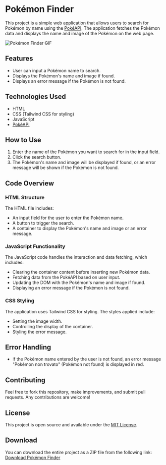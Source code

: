 # Pokémon Finder

This project is a simple web application that allows users to search for Pokémon by name using the [PokéAPI](https://pokeapi.co/). The application fetches the Pokémon data and displays the name and image of the Pokémon on the web page.

![Pokémon Finder GIF](https://github.com/MatthewSbt/EX---POKEMON/assets/118640223/9d920f2b-6c09-43df-871d-4a2d680b20e4)

## Features

- User can input a Pokémon name to search.
- Displays the Pokémon's name and image if found.
- Displays an error message if the Pokémon is not found.

## Technologies Used

- HTML
- CSS (Tailwind CSS for styling)
- JavaScript
- [PokéAPI](https://pokeapi.co/)

## How to Use

1. Enter the name of the Pokémon you want to search for in the input field.
2. Click the search button.
3. The Pokémon's name and image will be displayed if found, or an error message will be shown if the Pokémon is not found.

## Code Overview

### HTML Structure

The HTML file includes:
- An input field for the user to enter the Pokémon name.
- A button to trigger the search.
- A container to display the Pokémon's name and image or an error message.

### JavaScript Functionality

The JavaScript code handles the interaction and data fetching, which includes:
- Clearing the container content before inserting new Pokémon data.
- Fetching data from the PokéAPI based on user input.
- Updating the DOM with the Pokémon's name and image if found.
- Displaying an error message if the Pokémon is not found.

### CSS Styling

The application uses Tailwind CSS for styling. The styles applied include:
- Setting the image width.
- Controlling the display of the container.
- Styling the error message.

## Error Handling

- If the Pokémon name entered by the user is not found, an error message "Pokémon non trovato" (Pokémon not found) is displayed in red.

## Contributing

Feel free to fork this repository, make improvements, and submit pull requests. Any contributions are welcome!

## License

This project is open source and available under the [MIT License](LICENSE).

## Download

You can download the entire project as a ZIP file from the following link:
[Download Pokémon Finder](https://github.com/MatthewSbt/EX---POKEMON/archive/refs/heads/main.zip)

